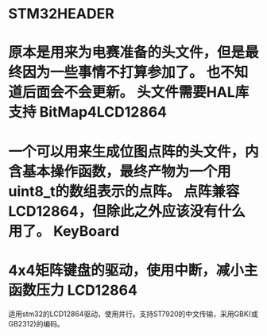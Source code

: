 # STM32HEADER
原本是用来为电赛准备的头文件，但是最终因为一些事情不打算参加了。
也不知道后面会不会更新。
头文件需要HAL库支持
BitMap4LCD12864
====================
一个可以用来生成位图点阵的头文件，内含基本操作函数，最终产物为一个用uint8_t的数组表示的点阵。
点阵兼容LCD12864，但除此之外应该没有什么用了。
KeyBoard
====================
4x4矩阵键盘的驱动，使用中断，减小主函数压力
LCD12864
====================
适用stm32的LCD12864驱动，使用并行。支持ST7920的中文传输，采用GBK(或GB2312)的编码。
